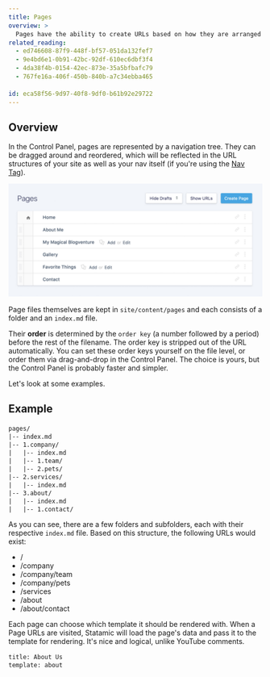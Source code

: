 ```yaml
---
title: Pages
overview: >
  Pages have the ability to create URLs based on how they are arranged in your folder tree. They are generally used to create the main sections and stand-alone pages in your site.
related_reading:
  - ed746608-87f9-448f-bf57-051da132fef7
  - 9e4bd6e1-0b91-42bc-92df-610ec6dbf3f4
  - 4da38f4b-0154-42ec-873e-35a5bfbafc79
  - 767fe16a-406f-450b-840b-a7c34ebba465

id: eca58f56-9d97-40f8-9df0-b61b92e29722
---
```

## Overview

In the Control Panel, pages are represented by a navigation tree. They can be dragged around and reordered, which will be reflected in the URL structures of your site as well as your nav itself (if you're using the [Nav Tag][nav-tag]).

![Control Panel Page Tree](/assets/img/screenshots/cp-page-tree.jpg)

Page files themselves are kept in `site/content/pages` and each consists of a folder and an `index.md` file.

Their **order** is determined by the `order key` (a number followed by a period) before the rest of the filename. The order key is stripped out of the URL automatically. You can set these order keys yourself on the file level, or order them via drag-and-drop in the Control Panel. The choice is yours, but the Control Panel is probably faster and simpler.

Let's look at some examples.

## Example

```language-files
pages/
|-- index.md
|-- 1.company/
|   |-- index.md
|   |-- 1.team/
|   |-- 2.pets/
|-- 2.services/
|   |-- index.md
|-- 3.about/
|   |-- index.md
|   |-- 1.contact/
```

As you can see, there are a few folders and subfolders, each with their respective `index.md` file. Based on this structure, the following URLs would exist:

- /
- /company
- /company/team
- /company/pets
- /services
- /about
- /about/contact

Each page can choose which template it should be rendered with. When a Page URLs are visited, Statamic will load the page's data and pass it to the template for rendering. It's nice and logical, unlike YouTube comments.

``` .language-yaml
title: About Us
template: about
```

[nav-tag]: /tags/nav
[taxonomies]: /taxonomies
[glide-tag]: /tags/glide
[taxonomy-fieldtype]: /fieldtypes/taxonomy
[yaml]: /yaml
